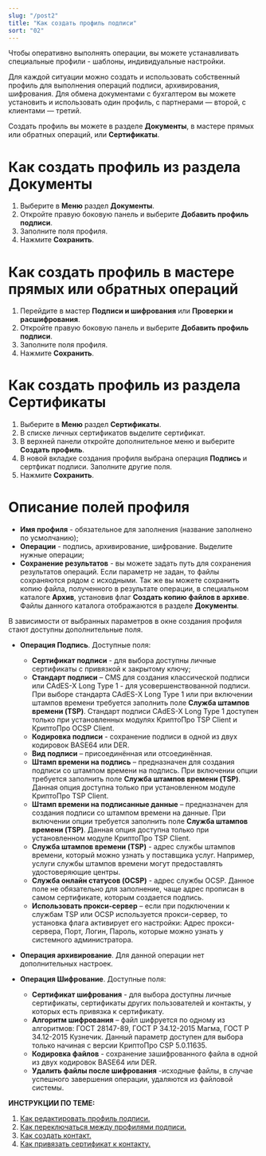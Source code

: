 ```yaml
---
slug: "/post2"
title: "Как создать профиль подписи"
sort: "02"
---
```


Чтобы оперативно выполнять операции, вы можете устанавливать специальные профили - шаблоны, индивидуальные настройки. 

Для каждой ситуации можно создать и использовать собственный профиль для выполнения операций подписи, архивирования, шифрования. Для обмена документами с бухгалтером вы можете установить и использовать один профиль, с партнерами — второй, с клиентами — третий.

Создать профиль вы можете в разделе **Документы**, в мастере прямых или обратных операций, или **Сертификаты**. 

# Как создать профиль из раздела Документы

1. Выберите в **Меню** раздел **Документы**. 
2. Откройте правую боковую панель и выберите **Добавить профиль подписи**.
3. Заполните поля профиля.
4. Нажмите **Сохранить**.

# Как создать профиль в мастере прямых или обратных операций 

1. Перейдите в мастер **Подписи и шифрования** или **Проверки и расшифрования**. 
2. Откройте правую боковую панель и выберите **Добавить профиль подписи**.
3. Заполните поля профиля.
4. Нажмите **Сохранить**.

# Как создать профиль из раздела Сертификаты

1. Выберите в **Меню** раздел **Сертификаты**.
2. В списке личных сертификатов выделите сертификат.
3. В верхней панели откройте дополнительное меню и выберите **Создать профиль**.
4. В новой вкладке создания профиля выбрана операция **Подпись** и сертфикат подписи. Заполните другие поля.
5.  Нажмите **Сохранить**.

# Описание полей профиля

- **Имя профиля** - обязательное для заполнения (название заполнено по усмолчанию);
- **Операции** - подпись, архивирование, шифрование. Выделите нужные операции;
- **Сохранение результатов** - вы можете задать путь для сохранения результатов операций. Если параметр не задан, то файлы сохраняются рядом с исходными. Так же вы можете сохранить копию файла, полученного в результате операции, в специальном каталоге **Архив**, установив флаг **Создать копию файлов в архиве**. Файлы данного каталога отображаются в разделе **Документы**.

В зависимости от выбранных параметров в окне создания профиля стают доступны дополнительные поля. 

- **Операция Подпись**.
Доступные поля:
  - **Сертификат подписи** - для выбора доступны личные сертификаты с привязкой к закрытому ключу;
  - **Стандарт подписи** – CMS для создания классической подписи или CAdES-X Long Type 1 - для усовершенствованной подписи. При выборе стандарта CAdES-X Long Type 1 или при включении штампов времени требуется заполнить поле **Служба штампов времени (TSP)**. Стандарт подписи CAdES-X Long Type 1 доступен только при установленных модулях КриптоПро TSP Client и КриптоПро OCSP Client.
  - **Кодировка подписи** - сохранение подписи в одной из двух кодировок BASE64 или DER.
  - **Вид подписи** – присоединённая или отсоединённая.
  - **Штамп времени на подпись** – предназначен для создания подписи со штампом времени на подпись. При включении опции требуется заполнить поле **Служба штампов времени (TSP)**. Данная опция доступна только при установленном модуле КриптоПро TSP Client.
  - **Штамп времени на подписанные данные** – предназначен для создания подписи со штампом времени на данные. При включении опции требуется заполнить поле **Служба штампов времени (TSP)**. Данная опция доступна только при установленном модуле КриптоПро TSP Client.
  - **Служба штампов времени (TSP)** - адрес службы штампов времени, который можно узнать у поставщика услуг. Например, услуги службы штампов времени могут предоставлять удостоверяющие центры.
  - **Служба онлайн статусов (OCSP)** - адрес службы OCSP. Данное поле не обязательно для заполнение, чаще адрес прописан в самом сертификате, которым создается подпись.
  - **Использовать прокси-сервер** – если при подключении к службам TSP или OCSP используется прокси-сервер, то установка флага активирует его настройки: Адрес прокси-сервера, Порт, Логин, Пароль, которые можно узнать у системного администратора.  
  
- **Операция архивирование**.
  Для данной операции нет дополнительных настроек.
- **Операция Шифрование**.
Доступные поля:
   - **Сертификат шифрования** - для выбора доступны личные сертификаты, сертификаты других пользователей и контакты, у которых есть привязка к сертификату. 
   - **Алгоритм шифрования** – файл шифруется по одному из алгоритмов: ГОСТ 28147-89, ГОСТ Р 34.12-2015 Магма, ГОСТ Р 34.12-2015 Кузнечик. Данный параметр доступен для выбора только начиная с версии КриптоПро CSP 5.0.11635.
   - **Кодировка файлов** - сохранение зашифрованного файла в одной из двух кодировок BASE64 или DER.
   - **Удалить файлы после шифрования** -исходные файлы, в случае успешного завершения операции, удаляются из файловой системы.


**ИНСТРУКЦИИ ПО ТЕМЕ:**
  
1. [Как редактировать профиль подписи.](https://docs.cryptoarm.ru/v3.0-Beta/004-documents/edit-profile-sign)  
2. [Как переключаться между профилями подписи.](https://docs.cryptoarm.ru/v3.0-Beta/004-documents/select-profile)  
3. [Как создать контакт.](https://docs.cryptoarm.ru/v3.0-Beta/006-contacts/add-contact)  
4. [Как привязать сертификат к контакту.](https://docs.cryptoarm.ru/v3.0-Beta/006-contacts/link-contact-cert)  
